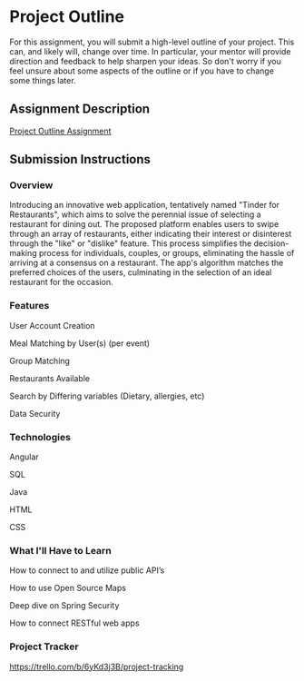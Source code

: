 # Project Outline
For this assignment, you will submit a high-level outline of your project. This can, and likely will, change over time. In particular, your mentor will provide direction and feedback to help sharpen your ideas. So don't worry if you feel unsure about some aspects of the outline or if you have to change some things later.

## Assignment Description
[Project Outline Assignment](https://education.launchcode.org/liftoff/modules/assignments/project-outline)

## Submission Instructions

### Overview
Introducing an innovative web application, tentatively named "Tinder for Restaurants", which aims to solve the perennial issue of selecting a restaurant for dining out. The proposed platform enables users to swipe through an array of restaurants, either indicating their interest or disinterest through the "like" or "dislike" feature. This process simplifies the decision-making process for individuals, couples, or groups, eliminating the hassle of arriving at a consensus on a restaurant. The app's algorithm matches the preferred choices of the users, culminating in the selection of an ideal restaurant for the occasion.

### Features
<p>User Account Creation</p>
<p>Meal Matching by User(s) (per event)</p>
<p>Group Matching</p>
<p>Restaurants Available</p>
<p>Search by Differing variables (Dietary, allergies, etc)</p>
<p>Data Security</p>

### Technologies
<p>Angular</p>
<p>SQL</p>
<p>Java</p>
<p>HTML</p>
<p>CSS</p>

### What I'll Have to Learn
<p>How to connect to and utilize public API’s</p>
<p>How to use Open Source Maps</p>
<p>Deep dive on Spring Security</p>
<p>How to connect RESTful web apps</p>

### Project Tracker
https://trello.com/b/6yKd3j3B/project-tracking


